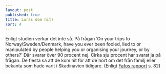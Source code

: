 ```yaml
---
layout: post
published: true
title: Luras dom hit?
sort: 4
---
```





Enligt studien verkar det inte så. På frågan ’On your trips to Norway/Sweden/Denmark, have you ever been fooled, lied to or manipulated by people helping you or organising your journey, or by others?’ Där svarar över 90 procent nej. Cirka sju procent har svarat ja på frågan. De flesta sa att de kom hit för att de hört om det från familj eller bekanta som hade varit i Skadinavien tidigare. (Enligt [Fafos rapport](http://fafo.no/images/pub/2015/954-innmat-trykk.pdf) s. 82)

